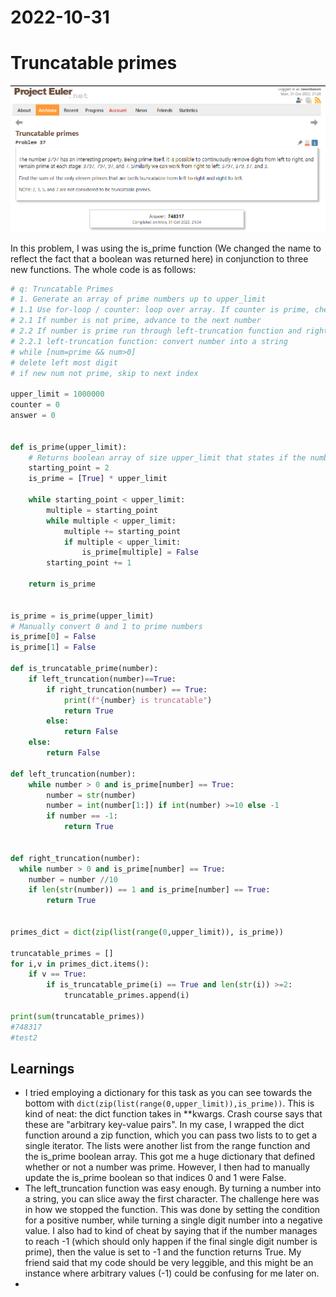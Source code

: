 # 2022-10-31
# Truncatable primes
![picture](pictures/pe037.PNG)

In this problem, I was using the is_prime function (We changed the name to reflect the fact that a boolean was returned here) in conjunction to three new functions. The whole code is as follows:

```py
# q: Truncatable Primes
# 1. Generate an array of prime numbers up to upper_limit
# 1.1 Use for-loop / counter: loop over array. If counter is prime, check if truncatable prime
# 2.1 If number is not prime, advance to the next number
# 2.2 If number is prime run through left-truncation function and right-truncation function
# 2.2.1 left-truncation function: convert number into a string
# while [num=prime && num>0]
# delete left most digit
# if new num not prime, skip to next index

upper_limit = 1000000
counter = 0
answer = 0


def is_prime(upper_limit):
    # Returns boolean array of size upper_limit that states if the number is prime or not
    starting_point = 2
    is_prime = [True] * upper_limit

    while starting_point < upper_limit:
        multiple = starting_point
        while multiple < upper_limit:
            multiple += starting_point
            if multiple < upper_limit:
                is_prime[multiple] = False
        starting_point += 1

    return is_prime


is_prime = is_prime(upper_limit)
# Manually convert 0 and 1 to prime numbers
is_prime[0] = False
is_prime[1] = False

def is_truncatable_prime(number):
    if left_truncation(number)==True:
        if right_truncation(number) == True:
            print(f"{number} is truncatable")
            return True
        else:
            return False
    else:
        return False

def left_truncation(number):
    while number > 0 and is_prime[number] == True:
        number = str(number)
        number = int(number[1:]) if int(number) >=10 else -1
        if number == -1:
            return True
            

def right_truncation(number):
  while number > 0 and is_prime[number] == True:
    number = number //10
    if len(str(number)) == 1 and is_prime[number] == True:
        return True


primes_dict = dict(zip(list(range(0,upper_limit)), is_prime))

truncatable_primes = []
for i,v in primes_dict.items():
    if v == True:
        if is_truncatable_prime(i) == True and len(str(i)) >=2:            
            truncatable_primes.append(i)

print(sum(truncatable_primes))
#748317
#test2
```

## Learnings
- I tried employing a dictionary for this task as you can see towards the bottom with ```dict(zip(list(range(0,upper_limit)),is_prime))```. This is kind of neat: the dict function takes in **kwargs. Crash course says that these are "arbitrary key-value pairs". In my case, I wrapped the dict function around a zip function, which you can pass two lists to to get a single iterator. The lists were another list from the range function and the is_prime boolean array. This got me a huge dictionary that defined whether or not a number was prime. However, I then had to manually update the is_prime boolean so that indices 0 and 1 were False.
- The left_truncation function was easy enough. By turning a number into a string, you can slice away the first character. The challenge here was in how we stopped the function. This was done by setting the condition for a positive number, while turning a single digit number into a negative value. I also had to kind of cheat by saying that if the number manages to reach -1 (which should only happen if the final single digit number is prime), then the value is set to -1 and the  function returns True. My friend said that my code should be very leggible, and this might be an instance where arbitrary values (-1) could be confusing for me later on.
-